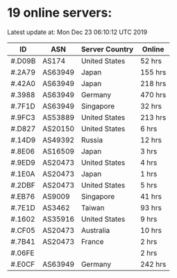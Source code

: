 # 19 online servers:

Latest update at: Mon Dec 23 06:10:12 UTC 2019

| ID | ASN | Server Country | Online |
| -- | --- | -------------- | ------ |
| #.D09B | AS174 | United States | 52 hrs |
| #.2A79 | AS63949 | Japan | 155 hrs |
| #.42A0 | AS63949 | Japan | 218 hrs |
| #.3988 | AS63949 | Germany | 470 hrs |
| #.7F1D | AS63949 | Singapore | 32 hrs |
| #.9FC3 | AS53889 | United States | 213 hrs |
| #.D827 | AS20150 | United States | 6 hrs |
| #.14D9 | AS49392 | Russia | 12 hrs |
| #.8E06 | AS16509 | Japan | 3 hrs |
| #.9ED9 | AS20473 | United States | 4 hrs |
| #.1E0A | AS20473 | Japan | 1 hrs |
| #.2DBF | AS20473 | United States | 5 hrs |
| #.EB76 | AS9009 | Singapore | 41 hrs |
| #.7E1D | AS3462 | Taiwan | 93 hrs |
| #.1602 | AS35916 | United States | 9 hrs |
| #.CF05 | AS20473 | Australia | 10 hrs |
| #.7B41 | AS20473 | France | 2 hrs |
| #.06FE |  |  | 2 hrs |
| #.E0CF | AS63949 | Germany | 242 hrs |

